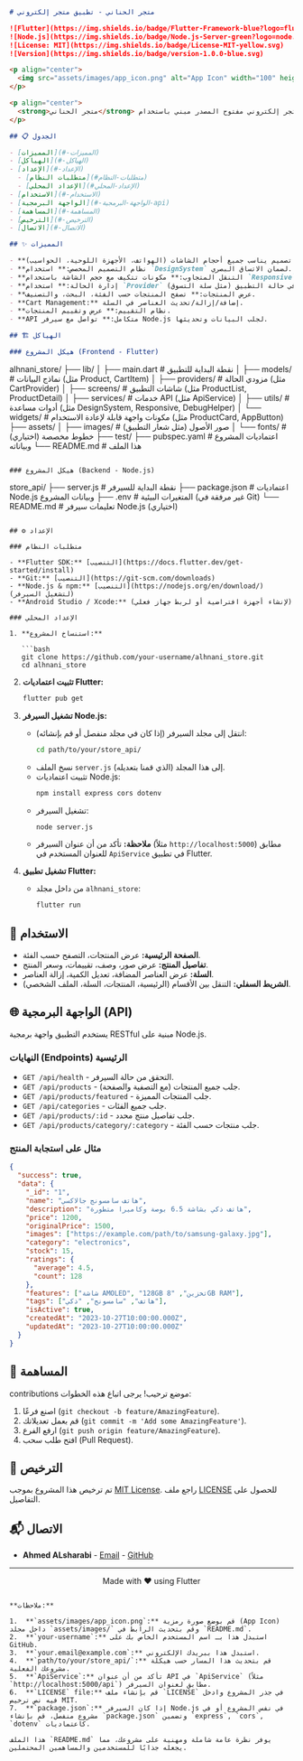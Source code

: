 
```markdown
# متجر الحناني - تطبيق متجر إلكتروني

![Flutter](https://img.shields.io/badge/Flutter-Framework-blue?logo=flutter&logoColor=white)
![Node.js](https://img.shields.io/badge/Node.js-Server-green?logo=node.js&logoColor=white)
![License: MIT](https://img.shields.io/badge/License-MIT-yellow.svg)
![Version](https://img.shields.io/badge/version-1.0.0-blue.svg)

<p align="center">
  <img src="assets/images/app_icon.png" alt="App Icon" width="100" height="100">
</p>

<p align="center">
  <strong>متجر الحناني</strong> هو تطبيق متجر إلكتروني مفتوح المصدر مبني باستخدام <a href="https://flutter.dev/">Flutter</a> و <a href="https://nodejs.org/">Node.js</a>. يتيح للمستخدمين تصفح المنتجات، عرض التفاصيل، التقييم، وإدارة سلة التسوق.
</p>

## 📋 الجدول

- [المميزات](#-المميزات)
- [الهياكل](#-الهياكل)
- [الإعداد](#-الإعداد)
  - [متطلبات النظام](#متطلبات-النظام)
  - [الإعداد المحلي](#الإعداد-المحلي)
- [الاستخدام](#-الاستخدام)
- [الواجهة البرمجية](#-الواجهة-البرمجية-api)
- [المساهمة](#-المساهمة)
- [الترخيص](#-الترخيص)
- [الاتصال](#-الاتصال)

## ✨ المميزات

- **واجهة مستخدم متجاوبة:** تصميم يناسب جميع أحجام الشاشات (الهواتف، الأجهزة اللوحية، الحواسيب).
- **نظام التصميم المخصص:** استخدام `DesignSystem` لضمان الاتساق البصري.
- **التنقل المتجاوب:** مكونات تتكيف مع حجم الشاشة باستخدام `Responsive` Helper.
- **إدارة الحالة:** استخدام `Provider` للتحكم في حالة التطبيق (مثل سلة التسوق).
- **عرض المنتجات:** تصفح المنتجات حسب الفئة، البحث، والتصنيف.
- **Cart Management:** إضافة/إزالة/تحديث العناصر في السلة.
- **نظام التقييم:** عرض وتقييم المنتجات.
- **API متكامل:** تواصل مع سيرفر Node.js لجلب البيانات وتحديثها.

## 🏗️ الهياكل

### هيكل المشروع (Frontend - Flutter)

```
alhnani_store/
├── lib/
│   ├── main.dart                 # نقطة البداية للتطبيق
│   ├── models/                   # نماذج البيانات (مثل Product, CartItem)
│   ├── providers/                # مزودي الحالة (مثل CartProvider)
│   ├── screens/                  # شاشات التطبيق (مثل ProductList, ProductDetail)
│   ├── services/                 # خدمات API (مثل ApiService)
│   ├── utils/                    # أدوات مساعدة (مثل DesignSystem, Responsive, DebugHelper)
│   └── widgets/                  # مكونات واجهة قابلة لإعادة الاستخدام (مثل ProductCard, AppButton)
├── assets/
│   ├── images/                   # صور الأصول (مثل شعار التطبيق)
│   └── fonts/                    # خطوط مخصصة (اختياري)
├── test/
├── pubspec.yaml                  # اعتماديات المشروع وبياناته
└── README.md                     # هذا الملف
```

### هيكل المشروع (Backend - Node.js)

```
store_api/
├── server.js                     # نقطة البداية للسيرفر
├── package.json                  # اعتماديات Node.js وبيانات المشروع
├── .env                          # المتغيرات البيئية (غير مرفقة في Git)
└── README.md                     # تعليمات سيرفر Node.js (اختياري)
```

## ⚙️ الإعداد

### متطلبات النظام

- **Flutter SDK:** [التنصيب](https://docs.flutter.dev/get-started/install)
- **Git:** [التنصيب](https://git-scm.com/downloads)
- **Node.js & npm:** [التنصيب](https://nodejs.org/en/download/) (لتشغيل السيرفر)
- **Android Studio / Xcode:** (لإنشاء أجهزة افتراضية أو لربط جهاز فعلي)

### الإعداد المحلي

1. **استنساخ المشروع:**

   ```bash
   git clone https://github.com/your-username/alhnani_store.git
   cd alhnani_store
   ```

2. **تثبيت اعتماديات Flutter:**

   ```bash
   flutter pub get
   ```

3. **تشغيل السيرفر Node.js:**

   - انتقل إلى مجلد السيرفر (إذا كان في مجلد منفصل أو قم بإنشائه):
     ```bash
     cd path/to/your/store_api/
     ```
   - نسخ الملف `server.js` (الذي قمنا بتعديله) إلى هذا المجلد.
   - تثبيت اعتماديات Node.js:
     ```bash
     npm install express cors dotenv
     ```
   - تشغيل السيرفر:
     ```bash
     node server.js
     ```
   - **ملاحظة:** تأكد من أن عنوان السيرفر (مثلاً `http://localhost:5000`) مطابق للعنوان المستخدم في `ApiService` في تطبيق Flutter.

4. **تشغيل تطبيق Flutter:**

   - من داخل مجلد `alhnani_store`:
     ```bash
     flutter run
     ```

## 🚀 الاستخدام

- **الصفحة الرئيسية:** عرض المنتجات، التصفح حسب الفئة.
- **تفاصيل المنتج:** عرض صور، وصف، تقييمات، وسعر المنتج.
- **السلة:** عرض العناصر المضافة، تعديل الكمية، إزالة العناصر.
- **الشريط السفلي:** التنقل بين الأقسام (الرئيسية، المنتجات، السلة، الملف الشخصي).

## 🌐 الواجهة البرمجية (API)

يستخدم التطبيق واجهة برمجية RESTful مبنية على Node.js.

### النهايات (Endpoints) الرئيسية

- `GET /api/health` - التحقق من حالة السيرفر.
- `GET /api/products` - جلب جميع المنتجات (مع التصفية والصفحة).
- `GET /api/products/featured` - جلب المنتجات المميزة.
- `GET /api/categories` - جلب جميع الفئات.
- `GET /api/products/:id` - جلب تفاصيل منتج محدد.
- `GET /api/products/category/:category` - جلب منتجات حسب الفئة.

### مثال على استجابة المنتج

```json
{
  "success": true,
  "data": {
    "_id": "1",
    "name": "هاتف سامسونج جالاكسي",
    "description": "هاتف ذكي بشاشة 6.5 بوصة وكاميرا متطورة",
    "price": 1200,
    "originalPrice": 1500,
    "images": ["https://example.com/path/to/samsung-galaxy.jpg"],
    "category": "electronics",
    "stock": 15,
    "ratings": {
      "average": 4.5,
      "count": 128
    },
    "features": ["شاشة AMOLED", "128GB تخزين", "8GB RAM"],
    "tags": ["هاتف", "سامسونج", "ذكي"],
    "isActive": true,
    "createdAt": "2023-10-27T10:00:00.000Z",
    "updatedAt": "2023-10-27T10:00:00.000Z"
  }
}
```

## 🤝 المساهمة

 contributions موضع ترحيب! يرجى اتباع هذه الخطوات:

1. اصنع فرعًا (`git checkout -b feature/AmazingFeature`).
2. قم بعمل تعديلاتك (`git commit -m 'Add some AmazingFeature'`).
3. ارفع الفرع (`git push origin feature/AmazingFeature`).
4. افتح طلب سحب (Pull Request).

## 📄 الترخيص

تم ترخيص هذا المشروع بموجب [MIT License](https://choosealicense.com/licenses/mit/). راجع ملف [LICENSE](LICENSE) للحصول على التفاصيل.

## 📬 الاتصال

- **Ahmed ALsharabi** - [Email](mailto:your.email@example.com) - [GitHub](https://github.com/your-username)


---

<p align="center">
Made with ❤️ using Flutter
</p>

```

**ملاحظات:**

1.  **`assets/images/app_icon.png`:** قم بوضع صورة رمزية (App Icon) داخل مجلد `assets/images/` وقم بتحديث الرابط في `README.md`.
2.  **`your-username`:** استبدل هذا بـ اسم المستخدم الخاص بك على GitHub.
3.  **`your.email@example.com`:** استبدل هذا ببريدك الإلكتروني.
4.  **`path/to/your/store_api/`:** قم بتحديث هذا المسار حسب هيكلة مشروعك الفعلية.
5.  **`ApiService`:** تأكد من أن عنوان API في `ApiService` (مثلاً `http://localhost:5000/api`) مطابق لعنوان السيرفر.
6.  **`LICENSE` file:** قم بإنشاء ملف `LICENSE` في جذر المشروع وادخل فيه نص ترخيص MIT.
7.  **`package.json`:** إذا كان السيرفر Node.js في نفس المشروع أو في مشروع منفصل، قم بإنشاء `package.json` وتضمين `express`, `cors`, `dotenv` كاعتماديات.

هذا الملف `README.md` يوفر نظرة عامة شاملة ومهنية على مشروعك، مما يجعله جذابًا للمستخدمين والمساهمين المحتملين.

